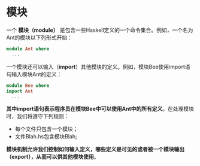 模块
=================================
一个 **模块（module）** 是包含一些Haskell定义的一个命令集合。例如，一个名为Ant的模块以下列形式开始：
```haskell
module Ant where
  ...
```
一个模块还可以输入（**import**）其他模块的定义。例如，模块Bee使用import语句输入模块Ant的定义：
```haskell
module Bee where
import Ant
  ...
```
**其中import语句表示程序员在模块Bee中可以使用Ant中的所有定义**。在处理模块时，我们将遵守下列规则：

+ 每个文件只包含一个模块；
+ 文件Blah.hs包含模块Blah;

**模块机制允许我们控制如何输入定义，哪些定义是可见的或者被一个模块输出（export），从而可以供其他模块使用**。
